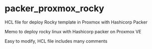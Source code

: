 # packer_proxmox_rocky
HCL file for deploy Rocky template in Proxmox with Hashicorp Packer


Memo to deploy rocky linux with Hashicorp packer on Proxmox VE

Easy to modify, HCL file includes many comments
